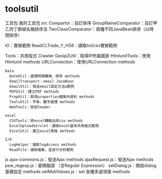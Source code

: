 # toolsutil
工具包
我的工具包
src
  Compartor：自訂排序
    GroupNameComparator：自訂甲乙丙丁群組名稱排序法
    TwoClassComparator：兩種不同JavaBean排序（以時間排序）
  
  IO：實做範例
    ReadCLTrade_Y_HS8：讀取txt/csv實做範例
  
  Tools：共用程式
    Crawler
      Geoip2Util：取得IP所屬國家
      HtmlunitTools：使用Htmlunit methods
      URLConnection：使用URLConnection methods
      
    Data
      DateUtil：處理時間轉換、排序 methods
      EmailTransport：email JavaBean
      EmailUtil：發送email設定方法&範例
      PDFUtil：建立PDF methods
      PropUtil：取得properties檔案內資料 methods
      ToolsUtil：字串、數字處理 methods
      WebTools：設定header
      
    excel
      CSVTools：將excel轉輸出成csv methods
      ExcelUploadServlet：讀取excel基本共用格式範例
      ExcelUtil：建立excel表格 methods
      
    I/O
      LogHelper：讀取logAccess methods
      ReadFile：讀取檔案，並逐行分析範例
      
 js
  ajax-commons.js：發送Ajax methods
  ajaxRequest.js：發送Ajax methods
  psw_regexp.js：密碼驗證 （含Regular Expression）
  setDialog.js：開啟dialog基礎設定 methods
  setMutiValues.js：set 各種多選項值 methods
  
  
 
